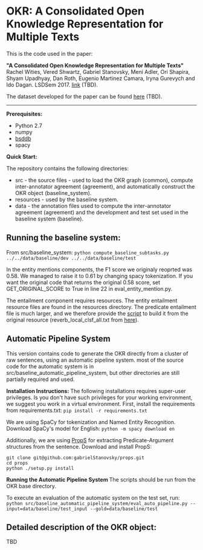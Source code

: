 # OKR: A Consolidated <b>O</b>pen <b>K</b>nowledge <b>R</b>epresentation for Multiple Texts

This is the code used in the paper:

<b>"A Consolidated Open Knowledge Representation for Multiple Texts"</b><br/>
Rachel Wities, Vered Shwartz, Gabriel Stanovsky, Meni Adler, Ori Shapira, Shyam Upadhyay, Dan Roth, Eugenio Martinez Camara, Iryna Gurevych and Ido Dagan. LSDSem 2017. [link](???) (TBD).

The dataset developed for the paper can be found [here](http://u.cs.biu.ac.il/~nlp/resources/downloads/twitter-events/) (TBD).

***

<b>Prerequisites:</b>
* Python 2.7
* numpy
* [bsddb](https://docs.python.org/2/library/bsddb.html)
* spacy

<b>Quick Start:</b>

The repository contains the following directories:
* src - the source files - used to load the OKR graph (common), compute inter-annotator agreement (agreement), and automatically construct the OKR object (baseline_system).
* resources - used by the baseline system.
* data - the annotation files used to compute the inter-annotator agreement (agreement) and the development and test set used in the baseline system (baseline).

## Running the baseline system:

From src/baseline_system: `python compute_baseline_subtasks.py  ../../data/baseline/dev ../../data/baseline/test`

In the entity mentions components, the F1 score we originaly reoprted was 0.58. We managed to raise it to 0.61 by changing spacy tokenization. If you want the original code that returns the original 0.58 score, set GET_ORIGINAL_SCORE to True in line 22 in eval_entity_mention.py.

The entailment component requires resources. The entity entailment resource files are found in the resources directory. The predicate entailment file is much larger, and we therefore provide the [script](resources/create_predicate_entailment_resource.py) to build it from the original resource (reverb_local_clsf_all.txt from [here](http://u.cs.biu.ac.il/~nlp/resources/downloads/predicative-entailment-rules-learned-using-local-and-global-algorithms/)).

## Automatic Pipeline System 
This version contains code to generate the OKR directly from a cluster of raw sentences, using an automatic pipeline system. most of the source code for the automatic system is in src/baseline_automatic_pipeline_system, but other directories are still partially required and used. 

<b> Installation Instructions: </b>
The following installations requires super-user privileges. Is you don't have such privileges for your working environment, we suggest you work in a virtual environment.
First, install the requirements from requirements.txt:
`pip install -r requirements.txt`

We are using SpaCy for tokenization and Named Entity Recognition. Download SpaCy's model for English:
`python -m spacy download en`

Additionally, we are using [PropS](https://github.com/gabrielStanovsky/props) for extracting Predicate-Argument structures from the sentence. Download and install PropS:
```
git clone git@github.com:gabrielStanovsky/props.git
cd props
python ./setup.py install
```

<b> Running the Automatic Pipeline System </b>
The scripts should be run from the OKR base directory. 

To execute an evaluation of the automatic system on the test set, run:
`python src/baseline_automatic_pipeline_system/eval_auto_pipeline.py --input=data/baseline/test_input --gold=data/baseline/test`

## Detailed description of the OKR object:
TBD
